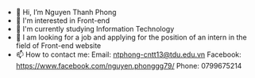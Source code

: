 - 👋 Hi, I’m Nguyen Thanh Phong
- 👀 I'm interested in Front-end
- 🌱 I'm currently studying Information Technology 
- 💞️ I am looking for a job and applying for the position of an intern in the field of Front-end website
- 📫 How to contact me: 
Email: ntphong-cntt13@tdu.edu.vn
Facebook: https://www.facebook.com/nguyen.phonggg79/
Phone: 0799675214

<!---
nthanhphong79/nthanhphong79 is a ✨ special ✨ repository because its `README.md` (this file) appears on your GitHub profile.
You can click the Preview link to take a look at your changes.
--->
